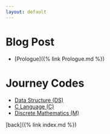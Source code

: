 ```yaml
---
layout: default
---
```

# Blog Post
* [Prologue]({% link Prologue.md %})

# Journey Codes
* [Data Structure (DS)]()
* [C Language (C)]()
* [Discrete Mathematics (M)]()

[back]({% link index.md %})
